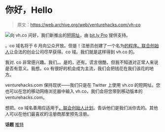 # 你好，Hello

> 原文：<https://web.archive.org/web/venturehacks.com/vh-co>

[![](img/dcfcf875e25d31956302bc9aeef6eba1.png)](https://web.archive.org/web/20220928234034/http://www.cointernet.co/domain/become-co-founder)向 vh.co 问好，我们新推出的[短网址](https://web.archive.org/web/20220928234034/http://en.wikipedia.org/wiki/URL_shortening)，由 [bit.ly Pro](https://web.archive.org/web/20220928234034/http://bitly.pro/) 提供支持。

。co 域名将于 6 月向公众开放。但是！注册员创建了一个名为[的程序。联合创始人](https://web.archive.org/web/20220928234034/http://www.cointernet.co/domain/become-co-founder)让合法的创业公司尽早获得。co 域。我们就是这样得到 vh.co 的。

我对. co 非常感兴趣。我们，。是的，还有。谎言很酷，但我不知道对正常人来说是否有意义。我想。co 有很好的机会成为主流，我们会把钱花在我们该花的地方。

venturehacks.com 保持现状——我们只是在 Twitter 上使用 vh.co 的短网址。您也可以在您的移动网络浏览器中输入 vh.co，我们会将您带到移动版本的 venturehacks.com。

想把。co 域名善用应适用于[。联合创始人计划](https://web.archive.org/web/20220928234034/http://www.cointernet.co/domain/become-co-founder)。告诉他们是我们派你去的。其他人可以在他们最喜欢的注册商那里预先注册。

**话题** [推特](https://web.archive.org/web/20220928234034/https://venturehacks.com/topics/twitter)